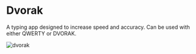 # Dvorak
A typing app designed to increase speed and accuracy. Can be used with either QWERTY or DVORAK. 

![dvorak](https://user-images.githubusercontent.com/28571149/34532218-96f05c2a-f072-11e7-92bc-7b577b772cbe.png)
